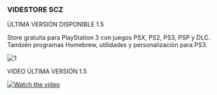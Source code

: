 ### VIDESTORE SCZ

ÚLTIMA VERSIÓN DISPONIBLE 1.5

Store gratuita para PlayStation 3 con juegos PSX, PS2, PS3, PSP y DLC. También programas Homebrew, utilidades y personalización para PS3.

![1](https://user-images.githubusercontent.com/67963566/101678210-eac3c480-3a5d-11eb-94a9-675634ce00dd.png)

VIDEO ÚLTIMA VERSIÓN 1.5

[![Watch the video](https://img.youtube.com/vi/Ev5DOrWxu9s&t=9s/maxresdefault.jpg)](https://youtu.be/Ev5DOrWxu9s&t=9s)
